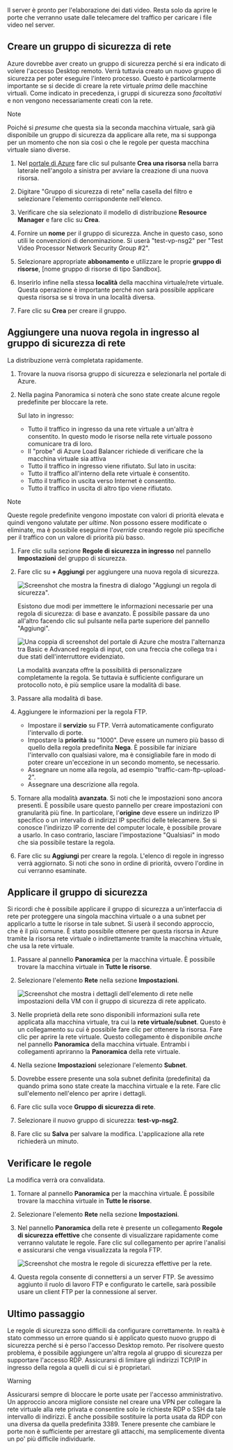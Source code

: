 Il server è pronto per l'elaborazione dei dati video. Resta solo da aprire le porte che verranno usate dalle telecamere del traffico per caricare i file video nel server.

## <a name="create-a-network-security-group"></a>Creare un gruppo di sicurezza di rete

Azure dovrebbe aver creato un gruppo di sicurezza perché si era indicato di volere l'accesso Desktop remoto. Verrà tuttavia creato un nuovo gruppo di sicurezza per poter eseguire l'intero processo. Questo è particolarmente importante se si decide di creare la rete virtuale _prima_ delle macchine virtuali. Come indicato in precedenza, i gruppi di sicurezza sono _facoltativi_ e non vengono necessariamente creati con la rete.

> [!NOTE]
> Poiché si _presume_ che questa sia la seconda macchina virtuale, sarà già disponibile un gruppo di sicurezza da applicare alla rete, ma si supponga per un momento che non sia così o che le regole per questa macchina virtuale siano diverse.

1. Nel [portale di Azure](https://portal.azure.com?azure-portal=true) fare clic sul pulsante **Crea una risorsa** nella barra laterale nell'angolo a sinistra per avviare la creazione di una nuova risorsa.

1. Digitare "Gruppo di sicurezza di rete" nella casella del filtro e selezionare l'elemento corrispondente nell'elenco.

1. Verificare che sia selezionato il modello di distribuzione **Resource Manager** e fare clic su **Crea**.

1. Fornire un **nome** per il gruppo di sicurezza. Anche in questo caso, sono utili le convenzioni di denominazione. Si userà "test-vp-nsg2" per "Test Video Processor Network Security Group #2".

1. Selezionare appropriate **abbonamento** e utilizzare le proprie **gruppo di risorse**, <rgn>[nome gruppo di risorse di tipo Sandbox]</rgn>.

1. Inserirlo infine nella stessa **località** della macchina virtuale/rete virtuale. Questa operazione è importante perché non sarà possibile applicare questa risorsa se si trova in una località diversa.

1. Fare clic su **Crea** per creare il gruppo.

## <a name="add-a-new-inbound-rule-to-our-network-security-group"></a>Aggiungere una nuova regola in ingresso al gruppo di sicurezza di rete

La distribuzione verrà completata rapidamente.

1. Trovare la nuova risorsa gruppo di sicurezza e selezionarla nel portale di Azure.

1. Nella pagina Panoramica si noterà che sono state create alcune regole predefinite per bloccare la rete.

    Sul lato in ingresso:

    - Tutto il traffico in ingresso da una rete virtuale a un'altra è consentito. In questo modo le risorse nella rete virtuale possono comunicare tra di loro.
    - Il "probe" di Azure Load Balancer richiede di verificare che la macchina virtuale sia attiva
    - Tutto il traffico in ingresso viene rifiutato.
    Sul lato in uscita:
    - Tutto il traffico all'interno della rete virtuale è consentito.
    - Tutto il traffico in uscita verso Internet è consentito.
    - Tutto il traffico in uscita di altro tipo viene rifiutato.

> [!NOTE]
> Queste regole predefinite vengono impostate con valori di priorità elevata e quindi vengono valutate per _ultime_. Non possono essere modificate o eliminate, ma è possibile eseguirne l'_override_ creando regole più specifiche per il traffico con un valore di priorità più basso.

1. Fare clic sulla sezione **Regole di sicurezza in ingresso** nel pannello **Impostazioni** del gruppo di sicurezza.

1. Fare clic su **+ Aggiungi** per aggiungere una nuova regola di sicurezza.

    ![Screenshot che mostra la finestra di dialogo "Aggiungi un regola di sicurezza".](../media/8-add-rule.png)

    Esistono due modi per immettere le informazioni necessarie per una regola di sicurezza: di base e avanzato. È possibile passare da uno all'altro facendo clic sul pulsante nella parte superiore del pannello "Aggiungi".

    ![Una coppia di screenshot del portale di Azure che mostra l'alternanza tra Basic e Advanced regola di input, con una freccia che collega tra i due stati dell'interruttore evidenziato.](../media/8-advanced-create-rule.png)

    La modalità avanzata offre la possibilità di personalizzare completamente la regola. Se tuttavia è sufficiente configurare un protocollo noto, è più semplice usare la modalità di base.

1. Passare alla modalità di base.

1. Aggiungere le informazioni per la regola FTP.

    - Impostare il **servizio** su FTP. Verrà automaticamente configurato l'intervallo di porte.
    - Impostare la **priorità** su "1000". Deve essere un numero più basso di quello della regola predefinita **Nega**. È possibile far iniziare l'intervallo con qualsiasi valore, ma è consigliabile fare in modo di poter creare un'eccezione in un secondo momento, se necessario.
    - Assegnare un nome alla regola, ad esempio "traffic-cam-ftp-upload-2".
    - Assegnare una descrizione alla regola.

1. Tornare alla modalità **avanzata**. Si noti che le impostazioni sono ancora presenti. È possibile usare questo pannello per creare impostazioni con granularità più fine. In particolare, l'**origine** deve essere un indirizzo IP specifico o un intervallo di indirizzi IP specifici delle telecamere. Se si conosce l'indirizzo IP corrente del computer locale, è possibile provare a usarlo. In caso contrario, lasciare l'impostazione "Qualsiasi" in modo che sia possibile testare la regola.

1. Fare clic su **Aggiungi** per creare la regola. L'elenco di regole in ingresso verrà aggiornato. Si noti che sono in ordine di priorità, ovvero l'ordine in cui verranno esaminate.

## <a name="apply-the-security-group"></a>Applicare il gruppo di sicurezza

Si ricordi che è possibile applicare il gruppo di sicurezza a un'interfaccia di rete per proteggere una singola macchina virtuale o a una subnet per applicarlo a tutte le risorse in tale subnet. Si userà il secondo approccio, che è il più comune. È stato possibile ottenere per questa risorsa in Azure tramite la risorsa rete virtuale o indirettamente tramite la macchina virtuale, che usa la rete virtuale.

1. Passare al pannello **Panoramica** per la macchina virtuale. È possibile trovare la macchina virtuale in **Tutte le risorse**.

1. Selezionare l'elemento **Rete** nella sezione **Impostazioni**.

    ![Screenshot che mostra i dettagli dell'elemento di rete nelle impostazioni della VM con il gruppo di sicurezza di rete applicato.](../media/8-network-settings.png)

1. Nelle proprietà della rete sono disponibili informazioni sulla rete applicata alla macchina virtuale, tra cui la **rete virtuale/subnet**. Questo è un collegamento su cui è possibile fare clic per ottenere la risorsa. Fare clic per aprire la rete virtuale. Questo collegamento è disponibile _anche_ nel pannello **Panoramica** della macchina virtuale. Entrambi i collegamenti apriranno la **Panoramica** della rete virtuale.

1. Nella sezione **Impostazioni** selezionare l'elemento **Subnet**.

1. Dovrebbe essere presente una sola subnet definita (predefinita) da quando prima sono state create la macchina virtuale e la rete. Fare clic sull'elemento nell'elenco per aprire i dettagli.

1. Fare clic sulla voce **Gruppo di sicurezza di rete**.

1. Selezionare il nuovo gruppo di sicurezza: **test-vp-nsg2**.

1. Fare clic su **Salva** per salvare la modifica. L'applicazione alla rete richiederà un minuto.

## <a name="verify-the-rules"></a>Verificare le regole

La modifica verrà ora convalidata.

1. Tornare al pannello **Panoramica** per la macchina virtuale. È possibile trovare la macchina virtuale in **Tutte le risorse**.

1. Selezionare l'elemento **Rete** nella sezione **Impostazioni**.

1. Nel pannello **Panoramica** della rete è presente un collegamento **Regole di sicurezza effettive** che consente di visualizzare rapidamente come verranno valutate le regole. Fare clic sul collegamento per aprire l'analisi e assicurarsi che venga visualizzata la regola FTP.

    ![Screenshot che mostra le regole di sicurezza effettive per la rete.](../media/8-effective-rules.png)

1. Questa regola consente di connettersi a un server FTP. Se avessimo aggiunto il ruolo di lavoro FTP e configurato le cartelle, sarà possibile usare un client FTP per la connessione al server.

## <a name="one-more-thing"></a>Ultimo passaggio

Le regole di sicurezza sono difficili da configurare correttamente. In realtà è stato commesso un errore quando si è applicato questo nuovo gruppo di sicurezza perché si è perso l'accesso Desktop remoto. Per risolvere questo problema, è possibile aggiungere un'altra regola al gruppo di sicurezza per supportare l'accesso RDP. Assicurarsi di limitare gli indirizzi TCP/IP in ingresso della regola a quelli di cui si è proprietari.

> [!WARNING]
> Assicurarsi sempre di bloccare le porte usate per l'accesso amministrativo. Un approccio ancora migliore consiste nel creare una VPN per collegare la rete virtuale alla rete privata e consentire solo le richieste RDP o SSH da tale intervallo di indirizzi. È anche possibile sostituire la porta usata da RDP con una diversa da quella predefinita 3389. Tenere presente che cambiare le porte non è sufficiente per arrestare gli attacchi, ma semplicemente diventa un po' più difficile individuarle.